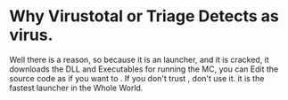# Why Virustotal or Triage Detects as virus.

Well there is a reason, so because it is an launcher, and it is cracked, it downloads the DLL and Executables for running the MC, 
you can Edit the source code as if you want to . If you don't trust , don't use it. it is the fastest launcher in the Whole World.
